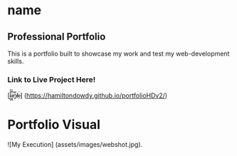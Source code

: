 # name

## Professional Portfolio 

This is a portfolio built to showcase my work and test my web-development skills.

### Link to Live Project Here!

[l̴̺̐̊ͅi̷͙̼͆̾n̸̥̿ḳ̵͘] (https://hamiltondowdy.github.io/portfolioHDv2/)


# Portfolio Visual

![My Execution] (assets/images/webshot.jpg).


